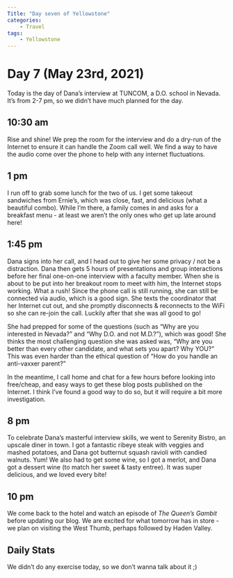 ```yaml
---
Title: "Day seven of Yellowstone"
categories:
    - Travel
tags:
    - Yellowstone
---
```

# Day 7 (May 23rd, 2021)
Today is the day of Dana’s interview at TUNCOM, a D.O. school in Nevada. It’s from 2-7 pm, so we didn’t have much planned for the day.
## 10:30 am
Rise and shine! We prep the room for the interview and do a dry-run of the Internet to ensure it can handle the Zoom call well. We find a way to have the audio come over the phone to help with any internet fluctuations.

## 1 pm
I run off to grab some lunch for the two of us. I get some takeout sandwiches from Ernie’s, which was close, fast, and delicious (what a beautiful combo). While I’m there, a family comes in and asks for a breakfast menu - at least we aren’t the only ones who get up late around here!

## 1:45 pm
Dana signs into her call, and I head out to give her some privacy / not be a distraction.
Dana then gets 5 hours of presentations and group interactions before her final one-on-one interview with a faculty member. When she is about to be put into her breakout room to meet with him, the Internet stops working. What a rush! Since the phone call is still running, she can still be connected via audio, which is a good sign. She texts the coordinator that her Internet cut out, and she promptly disconnects & reconnects to the WiFi so she can re-join the call. Luckily after that she was all good to go!

She had prepped for some of the questions (such as “Why are you interested in Nevada?” and “Why D.O. and not M.D.?”), which was good! She thinks the most challenging question she was asked was, “Why are you better than every other candidate, and what sets you apart? Why YOU?” This was even harder than the ethical question of “How do you handle an anti-vaxxer parent?”

In the meantime, I call home and chat for a few hours before looking into free/cheap, and easy ways to get these blog posts published on the Internet. I think I’ve found a good way to do so, but it will require a bit more investigation.

## 8 pm
To celebrate Dana’s masterful interview skills, we went to Serenity Bistro, an upscale diner in town. I got a fantastic ribeye steak with veggies and mashed potatoes, and Dana got butternut squash ravioli with candied walnuts. Yum! We also had to get some wine, so I got a merlot, and Dana got a dessert wine (to match her sweet & tasty entree). It was super delicious, and we loved every bite!

## 10 pm
We come back to the hotel and watch an episode of _The Queen’s Gambit_ before updating our blog. We are excited for what tomorrow has in store - we plan on visiting the West Thumb, perhaps followed by Haden Valley.

## Daily Stats
We didn’t do any exercise today, so we don’t wanna talk about it ;)